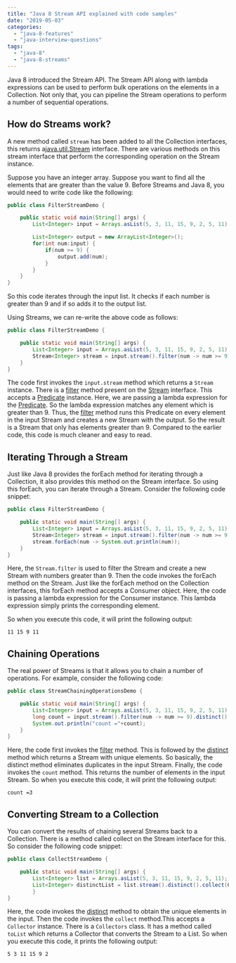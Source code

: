 ```yaml
---
title: "Java 8 Stream API explained with code samples"
date: "2019-05-03"
categories: 
  - "java-8-features"
  - "java-interview-questions"
tags: 
  - "java-8"
  - "java-8-streams"
---
```


Java 8 introduced the Stream API. The Stream API along with lambda expressions can be used to perform bulk operations on the elements in a Collection. Not only that, you can pipeline the Stream operations to perform a number of sequential operations.

## How do Streams work?

A new method called `stream` has been added to all the Collection interfaces, this returns a[java.util.Stream](https://docs.oracle.com/javase/8/docs/api/java/util/stream/Stream.html) interface. There are various methods on this stream interface that perform the corresponding operation on the Stream instance.

Suppose you have an integer array. Suppose you want to find all the elements that are greater than the value 9. Before Streams and Java 8, you would need to write code like the following:

````java
public class FilterStreamDemo {

    public static void main(String[] args) { 
        List<Integer> input = Arrays.asList(5, 3, 11, 15, 9, 2, 5, 11);

        List<Integer> output = new ArrayList<Integer>(); 
        for(int num:input) { 
            if(num >= 9) {
                output.add(num);
            } 
        } 
    }
} 
````

So this code iterates through the input list. It checks if each number is greater than 9 and if so adds it to the output list.

Using Streams, we can re-write the above code as follows:

````java
public class FilterStreamDemo {

    public static void main(String[] args) { 
        List<Integer> input = Arrays.asList(5, 3, 11, 15, 9, 2, 5, 11); 
        Stream<Integer> stream = input.stream().filter(num -> num >= 9); 
    }
}
````

The code first invokes the `input.stream` method which returns a `Stream` instance. There is a [filter](../java8-examples/stream-api-filter-example.md) method present on the [Stream](https://docs.oracle.com/javase/8/docs/api/java/util/stream/Stream.html) interface. This accepts a [Predicate](../java8-examples/java-8-predicate-example.md) instance. Here, we are passing a lambda expression for the [Predicate](../java8-examples/java-8-predicate-example.md). So the lambda expression matches any element which is greater than 9. Thus, the [filter](../java8-examples/stream-api-filter-example.md) method runs this Predicate on every element in the input Stream and creates a new Stream with the output. So the result is a Stream that only has elements greater than 9. Compared to the earlier code, this code is much cleaner and easy to read.

## Iterating Through a Stream

Just like Java 8 provides the forEach method for iterating through a Collection, it also provides this method on the Stream interface. So using this forEach, you can iterate through a Stream. Consider the following code snippet:

````java
public class FilterStreamDemo {

    public static void main(String[] args) { 
        List<Integer> input = Arrays.asList(5, 3, 11, 15, 9, 2, 5, 11); 
        Stream<Integer> stream = input.stream().filter(num -> num >= 9); 
        stream.forEach(num -> System.out.println(num));
    }
} 
````

Here, the `Stream.filter` is used to filter the Stream and create a new Stream with numbers greater than 9. Then the code invokes the forEach method on the Stream. Just like the forEach method on the Collection interfaces, this forEach method accepts a Consumer object. Here, the code is passing a lambda expression for the Consumer instance. This lambda expression simply prints the corresponding element.

So when you execute this code, it will print the following output:

````
11 15 9 11
````

## Chaining Operations

The real power of Streams is that it allows you to chain a number of operations. For example, consider the following code:

````java
public class StreamChainingOperationsDemo {

    public static void main(String[] args) { 
        List<Integer> input = Arrays.asList(5, 3, 11, 15, 9, 2, 5, 11); 
        long count = input.stream().filter(num -> num >= 9).distinct().count(); 
        System.out.println("count ="+count);
    }
} 
````

Here, the code first invokes the [filter](../java8-examples/stream-api-filter-example.md) method. This is followed by the [distinct](../java8-examples/java-8-stream-api-distinct-example.md) method which returns a Stream with unique elements. So basically, the distinct method eliminates duplicates in the input Stream. Finally, the code invokes the `count` method. This returns the number of elements in the input Stream. So when you execute this code, it will print the following output:

````
count =3
````

## Converting Stream to a Collection

You can convert the results of chaining several Streams back to a Collection. There is a method called collect on the Stream interface for this. So consider the following code snippet:

````java
public class CollectStreamDemo {

    public static void main(String[] args) { 
        List<Integer> list = Arrays.asList(5, 3, 11, 15, 9, 2, 5, 11); 
        List<Integer> distinctList = list.stream().distinct().collect(Collectors.toList()); distinctList.forEach(num -> System.out.println(num)); 
        }
} 
````

Here, the code invokes the [distinct](../java8-examples/java-8-stream-api-distinct-example.md) method to obtain the unique elements in the input. Then the code invokes the `collect` method.This accepts a `Collector` instance. There is a `Collectors` class. It has a method called `toList` which returns a Collector that converts the Stream to a List. So when you execute this code, it prints the following output:

````
5 3 11 15 9 2
````

